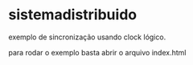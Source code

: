 # sistemadistribuido

exemplo de sincronização usando clock lógico.

para rodar o exemplo basta abrir o arquivo index.html 
